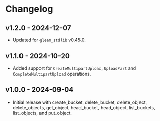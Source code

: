 # Changelog

## v1.2.0 - 2024-12-07

- Updated for `gleam_stdlib` v0.45.0.

## v1.1.0 - 2024-10-20

- Added support for `CreateMultipartUpload`, `UploadPart` and
  `CompleteMultipartUpload` operations.

## v1.0.0 - 2024-09-04

- Initial release with create_bucket, delete_bucket, delete_object,
  delete_objects, get_object, head_bucket, head_object, list_buckets,
  list_objects, and put_object.
